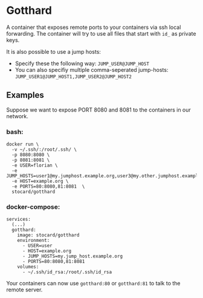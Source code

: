 # Gotthard

A container that exposes remote ports to your containers via ssh local forwarding.
The container will try to use all files that start with `id_` as private keys.

It is also possible to use a jump hosts:
* Specify these the following way: `JUMP_USER@JUMP_HOST`
* You can also specifiy multiple comma-seperated jump-hosts: `JUMP_USER1@JUMP_HOST1,JUMP_USER2@JUMP_HOST2`

## Examples

Suppose we want to expose PORT 8080 and 8081 to the containers in our network.

### bash:
```
docker run \
  -v ~/.ssh/:/root/.ssh/ \
  -p 8080:8080 \
  -p 8081:8081 \
  -e USER=florian \
  -e JUMP_HOSTS=user1@my.jumphost.example.org,user3@my.other.jumphost.example.org
  -e HOST=example.org \
  -e PORTS=80:8080,81:8081  \
  stocard/gotthard
```

### docker-compose:
```
services:
  (...)
  gotthard:
    image: stocard/gotthard
    environment: 
      - USER=user
      - HOST=example.org
      - JUMP_HOSTS=my.jump_host.example.org
      - PORTS=80:8080,81:8081
    volumes:
      - ~/.ssh/id_rsa:/root/.ssh/id_rsa
```

Your containers can now use `gotthard:80` or `gotthard:81` to talk to the remote server.
